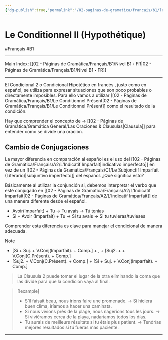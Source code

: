 ```yaml
---
{"dg-publish":true,"permalink":"/02-paginas-de-gramatica/francais/b1/le-conditionnel-ii-hypothetique/"}
---
```


# Le Conditionnel II (Hypothétique)
#Français #B1
___
Main Index: [[02 - Páginas de Gramática/Français/B1/Nivel B1・FR\|02 - Páginas de Gramática/Français/B1/Nivel B1・FR]]
___
El Condicional 2 o Condicional Hipotético en francés , justo como en español, se utiliza para expresar situaciones que son poco probables o directamente imposibles. Para ello vamos a utilizar [[02 - Páginas de Gramática/Français/B1/Le Conditionnel Présent\|02 - Páginas de Gramática/Français/B1/Le Conditionnel Présent]] como el resultado de la condición.

Hay que comprender el concepto de → [[02 - Páginas de Gramática/Gramática General/Las Oraciones & Clausulas\|Clausula]] para entender como se divide una oración.

## Cambio de Conjugaciones
La mayor diferencia en comparación al español es el uso del [[02 - Páginas de Gramática/Français/A2/L’Indicatif Imparfait\|indicativo imperfecto]] en vez de un [[02 - Páginas de Gramática/Français/C1/Le Subjonctif Imparfait (Literario)\|subjuntivo imperfecto]] del español. ¿Qué significa esto?

Básicamente al utilizar la conjunción si, debemos interpretar el verbo que esté conjugado en [[02 - Páginas de Gramática/Français/A2/L’Indicatif Imparfait\|02 - Páginas de Gramática/Français/A2/L’Indicatif Imparfait]] de una manera diferente desde el español.

- Avoir(Imparfait) + Tu → Tu avais → Tú tenías
- Si + Avoir (Imparfait) + Tu → Si tu avais → Si tu tuvieras/tuvieses

Comprender esta diferencia es clave para manejar el condicional de manera adecuada.


> [!NOTE] 
> - [Si + Suj. + V.Conj(Imparfait). + Comp.] + , + [Suj2. + + V.Conj(C.Présent). + Comp.]
> - [Suj2. + V.Conj(C.Présent). + Comp.] + [Si + Suj. + V.Conj(Imparfait). + Comp.]

> La Clausula 2 puede tomar el lugar de la otra eliminando la coma que las divide para que la condición vaya al final.

> [!example] 
> - S’il faisait beau, nous irions faire une promenade. → Si hiciera buen clima, iríamos a hacer una caminata.
> - Si nous vivions près de la plage, nous nagerions tous les jours. → Si viviéramos cerca de la playa, nadaríamos todos los días.
> - Tu aurais de meilleurs résultats si tu étais plus patient. → Tendrías mejores resultados si tú fueras más paciente.

___